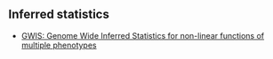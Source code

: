 ## Inferred statistics

- [GWIS: Genome Wide Inferred Statistics for non-linear functions of multiple phenotypes](https://www.biorxiv.org/content/early/2015/12/24/035329)
